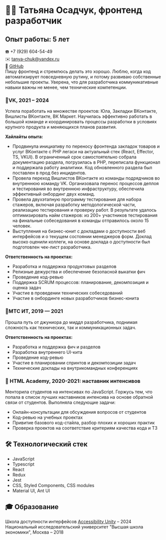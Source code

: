 # 👩‍💻 Татьяна Осадчук, фронтенд разработчик

## Опыт работы: 5 лет

☎️ +7 (929) 604-54-49<br />
✉️ tanya-chuk@yandex.ru<br />
👾 [GitHub](http://github.com/tanya-chuk)<br />
Пишу фронтенд и стремлюсь делать это хорошо. Люблю, когда код автоматизирует повседневную рутину, и потому развиваю собственные небольшие проекты. Уверена, что для разработчика коммуникативные навыки важны не менее, чем технические компетенции.

### 📍VK, 2021 – 2024

Успела поработать на множестве проектов: Юла, Закладки ВКонтакте, Вишлисты ВКонтакте, ВК Маркет. Научилась эффективно работать в большой команде и координировать процессы разработки в условиях крупного продукта и меняющихся планов развития.

**Хайлайты опыта:**

- Продвинула инициативу по переносу фронтенда закладок товаров и услуг ВКонтакте с PHP легаси на актуальный стек (React, Effector, TS, VKUI). В ограниченный срок самостоятельно собрала документацию раздела, погрузилась в PHP, переписала функционал и поддержала работу аналитики. Код обновленного раздела был поставлен в прод без инцидентов.
- Провела переход Вишлистов ВКонтакте из команды подрядчиков во внутреннюю команду VK. Организовала перенос процессов деплоя и тестирования во внутреннюю инфраструктуру, обеспечила эффективный онбординг двух команд.
- Провела двухэтапную программу тестирования для набора стажеров, включая разработку методологической части, реализацию тестирования и проверку работ. В результате удалось оптимизировать найм стажеров: из 200+ участников тестирования на финальные собеседования в команды отправилось около 15 человек.
- Выступления на бизнес-юнит с докладами о доступности веб интерфейсов и о текущем состоянии менеджеров форм. Доклад высоко оценили коллеги, на основе доклада о доступности был подготовлен чек-лист разработчика.

**Ответственность на проектах:**

- Разработка и поддержка продуктовых разделов
- Релизные дежурства и обеспечение безопасной выкатки фич
- Проведение код-ревью
- Поддержка SCRUM процессов: планирование, декомпозиция и оценка задач
- Участие в проведении технических собеседований
- Участие в онбординге новых разработчиков бизнес-юнита

### 📍МТС ИТ, 2019 — 2021

Прошла путь от джуниора до миддл разработчика, поднимая сложность как технических, так и коммуникационных задач.

**Ответственность на проектах:**

- Разработка и поддержка фич и разделов
- Разработка внутреннего UI-кита
- Проведение код-ревью
- Участие в планировании спринтов и декомпозиции задач
- Технические доклады на внутрикомандных конференциях

### :round_pushpin: HTML Academy, 2020-2021: наставник интенсивов

Менторила студентов на интенсивах по JavaScript. Горжусь тем, что попала в список лучших наставников интенсива на основе обратной связи от студентов.
Выполняла следующие задачи:

- Онлайн-консультации для обсуждения вопросов от студентов
- Код-ревью на учебных проектах
- Привитие базового код-стайла, разбор плохих и хороших практик
- Проверка проектов на соответствие критериям качества кода и ТЗ

## 🛠️ Технологический стек

- JavaScript
- Typescript
- React
- Redux
- Jest
- CSS, Styled Components, CSS modules
- Material UI, Ant UI

## 🎓 Образование

Школа доступности интерфейсов [Accessibility Unity](https://accessibilityunity.com/) – 2024
Национальный исследовательский университет "Высшая школа экономики", Москва – 2018
